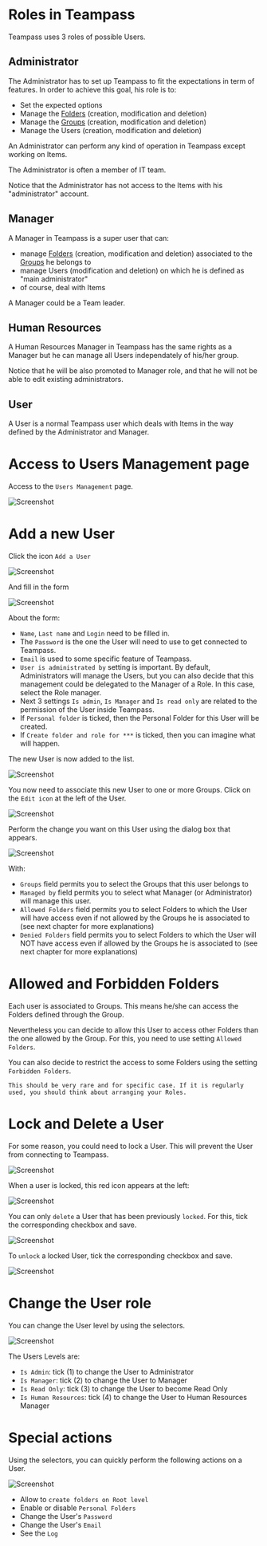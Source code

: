 
# Roles in Teampass

Teampass uses 3 roles of possible Users.

## Administrator

The Administrator has to set up Teampass to fit the expectations in term of features.
In order to achieve this goal, his role is to:

* Set the expected options
* Manage the [Folders](./manage-folders.md) (creation, modification and deletion)
* Manage the [Groups](./manage-groups.md) (creation, modification and deletion)
* Manage the Users (creation, modification and deletion)

An Administrator can perform any kind of operation in Teampass except working on Items.

The Administrator is often a member of IT team.

Notice that the Administrator has not access to the Items with his "administrator" account.

## Manager

A Manager in Teampass is a super user that can:

* manage [Folders](./manage-folders.md) (creation, modification and deletion) associated to the [Groups](./manage-groups.md) he belongs to
* manage Users (modification and deletion) on which he is defined as "main administrator"
* of course, deal with Items

A Manager could be a Team leader.

## Human Resources

A Human Resources Manager in Teampass has the same rights as a Manager but he can manage all Users independately of his/her group. 

Notice that he will be also promoted to Manager role, and that he will not be able to edit existing administrators.

## User

A User is a normal Teampass user which deals with Items in the way defined by the Administrator and Manager.

# Access to Users Management page

Access to the `Users Management` page.

![Screenshot](../img/mng-usr-1.png)

# Add a new User

Click the icon `Add a User`

![Screenshot](../img/mng-usr-2.png)

And fill in the form

![Screenshot](../img/mng-usr-3.png)

About the form:

* `Name`, `Last name` and `Login` need to be filled in.
* The `Password` is the one the User will need to use to get connected to Teampass.
* `Email` is used to some specific feature of Teampass.
* `User is administrated by` setting is important. By default, Administrators will manage the Users, but you can also decide that this management could be delegated to the Manager of a Role. In this case, select the Role manager.
* Next 3 settings `Is admin`, `Is Manager` and `Is read only` are related to the permission of the User inside Teampass. 
* If `Personal folder` is ticked, then the Personal Folder for this User will be created.
* If `Create folder and role for ***` is ticked, then you can imagine what will happen.

The new User is now added to the list.

![Screenshot](../img/mng-usr-4.png)

You now need to associate this new User to one or more Groups. Click on the `Edit icon` at the left of the User.

![Screenshot](../img/mng-usr-5.png)

Perform the change you want on this User using the dialog box that appears.

![Screenshot](../img/mng-usr-6.png)

With:

* `Groups` field permits you to select the Groups that this user belongs to
* `Managed by` field permits you to select what Manager (or Administrator) will manage this user.
* `Allowed Folders` field permits you to select Folders to which the User will have access even if not allowed by the Groups he is associated to (see next chapter for more explanations)
* `Denied Folders` field permits you to select Folders to which the User will NOT have access even if allowed by the Groups he is associated to (see next chapter for more explanations)

# Allowed and Forbidden Folders

Each user is associated to Groups. This means he/she can access the Folders defined through the Group.

Nevertheless you can decide to allow this User to access other Folders than the one allowed by the Group.
For this, you need to use setting `Allowed Folders`.

You can also decide to restrict the access to some Folders using the setting `Forbidden Folders`.

	This should be very rare and for specific case. If it is regularly used, you should think about arranging your Roles.

# Lock and Delete a User

For some reason, you could need to lock a User. This will prevent the User from connecting to Teampass.

![Screenshot](../img/mng-usr-7.png)

When a user is locked, this red icon appears at the left:

![Screenshot](../img/mng-usr-8.png)

You can only `delete` a User that has been previously `locked`. For this, tick the corresponding checkbox and save.

![Screenshot](../img/mng-usr-9.png)

To `unlock` a locked User, tick the corresponding checkbox and save.

![Screenshot](../img/mng-usr-10.png)

# Change the User role

You can change the User level by using the selectors.

![Screenshot](../img/mng-usr-11.png)

The Users Levels are:

* `Is Admin`: tick (1) to change the User to Administrator
* `Is Manager`: tick (2) to change the User to Manager
* `Is Read Only`: tick (3) to change the User to become Read Only
* `Is Human Resources`: tick (4) to change the User to Human Resources Manager

# Special actions

Using the selectors, you can quickly perform the following actions on a User.

![Screenshot](../img/mng-usr-12.png)

* Allow to `create folders on Root level`
* Enable or disable `Personal Folders`
* Change the User's `Password`
* Change the User's `Email`
* See the `Log`
